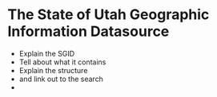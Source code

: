 # The State of Utah Geographic Information Datasource
- Explain the SGID
- Tell about what it contains
- Explain the structure
- and link out to the search
- 
